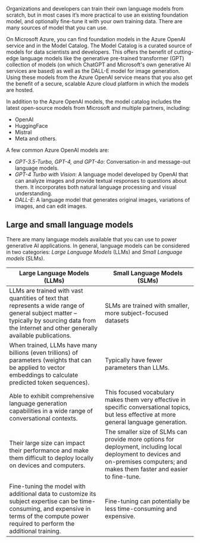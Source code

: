 Organizations and developers can train their own language models from scratch, but in most cases it’s more practical to use an existing foundation model, and optionally fine-tune it with your own training data. There are many sources of model that you can use.

On Microsoft Azure, you can find foundation models in the Azure OpenAI service and in the Model Catalog. The Model Catalog is a curated source of models for data scientists and developers. This offers the benefit of cutting-edge language models like the generative pre-trained transformer (GPT) collection of models (on which ChatGPT and Microsoft's own generative AI services are based) as well as the DALL-E model for image generation. Using these models from the Azure OpenAI service means that you also get the benefit of a secure, scalable Azure cloud platform in which the models are hosted.

In addition to the Azure OpenAI models, the model catalog includes the latest open-source models from Microsoft and multiple partners, including:
- OpenAI
- HuggingFace
- Mistral
- Meta and others.

A few common Azure OpenAI models are: 
- *GPT-3.5-Turbo, GPT-4, and GPT-4o*: Conversation-in and message-out language models.
- *GPT-4 Turbo with Vision*: A language model developed by OpenAI that can analyze images and provide textual responses to questions about them. It incorporates both natural language processing and visual understanding.
- *DALL-E*: A language model that generates original images, variations of images, and can edit images.  

## Large and small language models
There are many language models available that you can use to power generative AI applications. In general, language models can be considered in two categories: *Large Language Models* (LLMs) and *Small Language models* (SLMs).

|Large Language Models (LLMs)|Small Language Models (SLMs)|
|-|-|
|LLMs are trained with vast quantities of text that represents a wide range of general subject matter – typically by sourcing data from the Internet and other generally available publications.| SLMs are trained with smaller, more subject-focused datasets|
|When trained, LLMs have many billions (even trillions) of parameters (weights that can be applied to vector embeddings to calculate predicted token sequences).|Typically have fewer parameters than LLMs.|
|Able to exhibit comprehensive language generation capabilities in a wide range of conversational contexts.|This focused vocabulary makes them very effective in specific conversational topics, but less effective at more general language generation.|
|Their large size can impact their performance and make them difficult to deploy locally on devices and computers.|The smaller size of SLMs can provide more options for deployment, including local deployment to devices and on-premises computers; and makes them faster and easier to fine-tune.|
|Fine-tuning the model with additional data to customize its subject expertise can be time-consuming, and expensive in terms of the compute power required to perform the additional training.|Fine-tuning can potentially be less time-consuming and expensive.|
